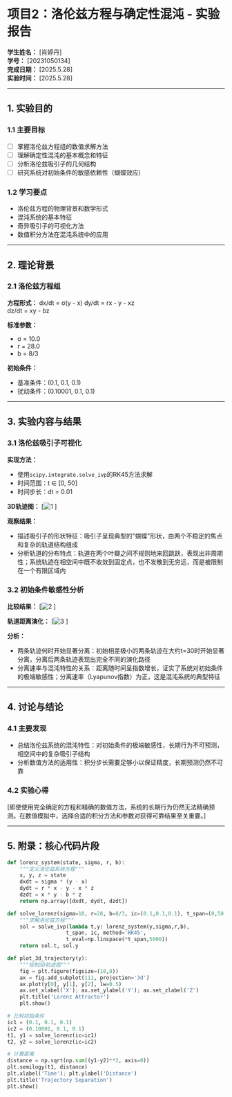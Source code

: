 # 项目2：洛伦兹方程与确定性混沌 - 实验报告

**学生姓名：** [肖婷丹]  
**学号：** [20231050134]  
**完成日期：** [2025.5.28]  
**实验时间：** [2025.5.28]

---

## 1. 实验目的

### 1.1 主要目标
- [ ] 掌握洛伦兹方程组的数值求解方法
- [ ] 理解确定性混沌的基本概念和特征
- [ ] 分析洛伦兹吸引子的几何结构
- [ ] 研究系统对初始条件的敏感依赖性（蝴蝶效应）

### 1.2 学习要点
- 洛伦兹方程的物理背景和数学形式
- 混沌系统的基本特征
- 奇异吸引子的可视化方法
- 数值积分方法在混沌系统中的应用

---

## 2. 理论背景

### 2.1 洛伦兹方程组

**方程形式：**
dx/dt = σ(y - x)
dy/dt = rx - y - xz  
dz/dt = xy - bz


**标准参数：**
- σ = 10.0
- r = 28.0
- b = 8/3

**初始条件：**
- 基准条件：(0.1, 0.1, 0.1)
- 扰动条件：(0.10001, 0.1, 0.1)

---

## 3. 实验内容与结果

### 3.1 洛伦兹吸引子可视化

**实现方法：**
- 使用`scipy.integrate.solve_ivp`的RK45方法求解
- 时间范围：t ∈ [0, 50]
- 时间步长：dt = 0.01

**3D轨迹图：**
[![1](https://github.com/user-attachments/assets/eb2f282c-b171-46c5-bb1d-46f0252d1ba1)
]

**观察结果：**
- 描述吸引子的形状特征：吸引子呈现典型的"蝴蝶"形状，由两个不稳定的焦点和复杂的轨道结构组成
- 分析轨道的分布特点：轨道在两个叶瓣之间不规则地来回跳跃，表现出非周期性；系统轨迹在相空间中既不收敛到固定点，也不发散到无穷远，而是被限制在一个有限区域内

### 3.2 初始条件敏感性分析

**比较结果：**
[![2](https://github.com/user-attachments/assets/5bdd4f45-fd99-48c6-b7c6-bb28d541a426)
]

**轨道距离演化：**
[![3](https://github.com/user-attachments/assets/e1a95cc9-83a2-4814-aeb2-c24421c3cc32)
]

**分析：**
- 两条轨迹何时开始显著分离：初始相差极小的两条轨迹在大约t=30时开始显著分离，分离后两条轨迹表现出完全不同的演化路径
- 分离速率与混沌特性的关系：距离随时间呈指数增长，证实了系统对初始条件的极端敏感性；分离速率（Lyapunov指数）为正，这是混沌系统的典型特征

---

## 4. 讨论与结论

### 4.1 主要发现
- 总结洛伦兹系统的混沌特性：对初始条件的极端敏感性，长期行为不可预测，相空间中的复杂吸引子结构
- 分析数值方法的适用性：积分步长需要足够小以保证精度，长期预测仍然不可靠

### 4.2 实验心得
[即使使用完全确定的方程和精确的数值方法，系统的长期行为仍然无法精确预测。在数值模拟中，选择合适的积分方法和参数对获得可靠结果至关重要。]

---

## 5. 附录：核心代码片段

```python
def lorenz_system(state, sigma, r, b):
    """定义洛伦兹系统方程"""
    x, y, z = state
    dxdt = sigma * (y - x)
    dydt = r * x - y - x * z
    dzdt = x * y - b * z
    return np.array([dxdt, dydt, dzdt])

def solve_lorenz(sigma=10, r=28, b=8/3, ic=(0.1,0.1,0.1), t_span=(0,50)):
    """求解洛伦兹方程"""
    sol = solve_ivp(lambda t,y: lorenz_system(y,sigma,r,b),
                   t_span, ic, method='RK45', 
                   t_eval=np.linspace(*t_span,5000))
    return sol.t, sol.y

def plot_3d_trajectory(y):
    """绘制3D轨迹图"""
    fig = plt.figure(figsize=(10,8))
    ax = fig.add_subplot(111, projection='3d')
    ax.plot(y[0], y[1], y[2], lw=0.5)
    ax.set_xlabel('X'); ax.set_ylabel('Y'); ax.set_zlabel('Z')
    plt.title('Lorenz Attractor')
    plt.show()

# 比较初始条件
ic1 = (0.1, 0.1, 0.1)
ic2 = (0.10001, 0.1, 0.1)
t1, y1 = solve_lorenz(ic=ic1)
t2, y2 = solve_lorenz(ic=ic2)

# 计算距离
distance = np.sqrt(np.sum((y1-y2)**2, axis=0))
plt.semilogy(t1, distance)
plt.xlabel('Time'); plt.ylabel('Distance')
plt.title('Trajectory Separation')
plt.show()
```
